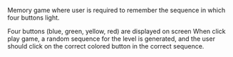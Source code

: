 Memory game where user is required to remember the sequence in which
four buttons light.

Four buttons (blue, green, yellow, red) are displayed on screen
When click play game, a random sequence for the level is generated,
and the user should click on the correct colored button in the correct
sequence.